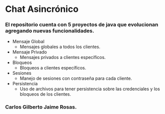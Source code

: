 # Chat Asincrónico
### El repositorio cuenta con 5 proyectos de java que evolucionan agregando nuevas funcionalidades.
- Mensaje Global
  - Mensajes globales a todos los clientes.
- Mensaje Privado
  - Mensajes privados a clientes específicos.
- Bloqueos
  - Bloqueos a clientes específicos.
- Sesiones
  - Manejo de sesiones con contraseña para cada cliente.
- Persistencia
  - Uso de archivos para tener persistencia sobre las credenciales y los bloqueos de los clientes.
### Carlos Gilberto Jaime Rosas.
